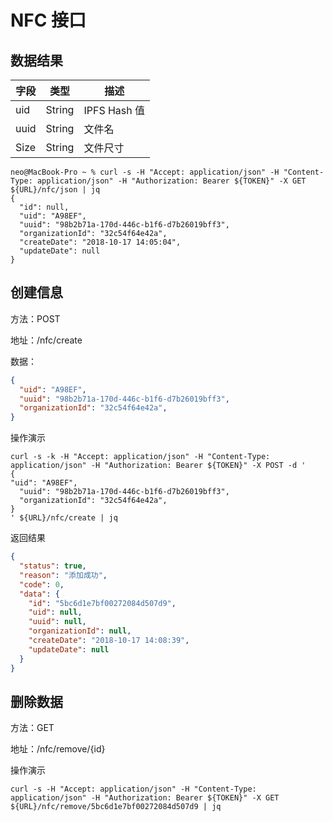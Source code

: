 # NFC 接口

## 数据结果

字段 | 类型 | 描述
---- | --- | ---
uid | String | IPFS Hash 值
uuid | String | 文件名
Size	| String | 文件尺寸

```
neo@MacBook-Pro ~ % curl -s -H "Accept: application/json" -H "Content-Type: application/json" -H "Authorization: Bearer ${TOKEN}" -X GET ${URL}/nfc/json | jq
{
  "id": null,
  "uid": "A98EF",
  "uuid": "98b2b71a-170d-446c-b1f6-d7b26019bff3",
  "organizationId": "32c54f64e42a",
  "createDate": "2018-10-17 14:05:04",
  "updateDate": null
}
```

## 创建信息

方法：POST

地址：/nfc/create

数据：

```json
{
  "uid": "A98EF",
  "uuid": "98b2b71a-170d-446c-b1f6-d7b26019bff3",
  "organizationId": "32c54f64e42a",
}
```

操作演示

```
curl -s -k -H "Accept: application/json" -H "Content-Type: application/json" -H "Authorization: Bearer ${TOKEN}" -X POST -d '
{
"uid": "A98EF",
  "uuid": "98b2b71a-170d-446c-b1f6-d7b26019bff3",
  "organizationId": "32c54f64e42a",
}
' ${URL}/nfc/create | jq
```

返回结果

```json
{
  "status": true,
  "reason": "添加成功",
  "code": 0,
  "data": {
    "id": "5bc6d1e7bf00272084d507d9",
    "uid": null,
    "uuid": null,
    "organizationId": null,
    "createDate": "2018-10-17 14:08:39",
    "updateDate": null
  }
}
```

## 删除数据

方法：GET

地址：/nfc/remove/{id}

操作演示

```
curl -s -H "Accept: application/json" -H "Content-Type: application/json" -H "Authorization: Bearer ${TOKEN}" -X GET ${URL}/nfc/remove/5bc6d1e7bf00272084d507d9 | jq
```

